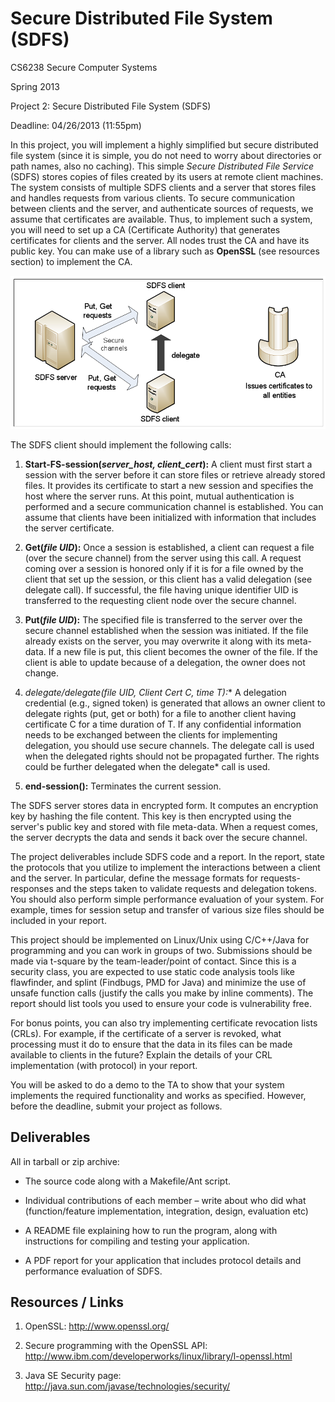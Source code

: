 Secure Distributed File System (SDFS)
================================================

CS6238 Secure Computer Systems

Spring 2013

Project 2: Secure Distributed File System (SDFS)

Deadline: 04/26/2013 (11:55pm)

In this project, you will implement a highly simplified but secure distributed file system
(since it is simple, you do not need to worry about directories or path names, also no caching).
This simple *Secure Distributed File Service* (SDFS) stores copies of files created by its users
at remote client machines.
The system consists of multiple SDFS clients and a server that stores files and handles requests
from various clients.
To secure communication between clients and the server, and authenticate sources of requests, we
assume that certificates are available.
Thus, to implement such a system, you will need to set up a CA (Certificate Authority) that
generates certificates for clients and the server.
All nodes trust the CA and have its public key.
You can make use of a library such as **OpenSSL** (see resources section) to implement the CA.

![Architecture diagram](assignment/arch.png)

The SDFS client should implement the following calls:

1. **Start-FS-session(<i>server_host, client_cert</i>):**
A client must first start a session with the server before it can store files or retrieve
already stored files.
It provides its certificate to start a new session and specifies the host where the server runs.
At this point, mutual authentication is performed and a secure communication channel is established.
You can  assume that clients have been initialized with information that includes the server certificate.

2. **Get(<i>file UID</i>):**
Once a session is established, a client can request a file (over the secure channel) from the server
using this call.
A request coming over a session is honored only if it is for a file owned by the client that set up the 
session, or this client has a valid delegation (see delegate call).
If successful, the file having unique identifier UID is transferred to the requesting client node over
the secure channel.

3. **Put(<i>file UID</i>):**
The specified file is transferred to the server over the secure channel established when the session was 
initiated.
If the file already exists on the server, you may overwrite it along with its meta-data.
If a new file is put, this client becomes the owner of the file.
If the client is able to update because of a delegation, the owner does not change.

4. **delegate/delegate*(<i>file UID, Client Cert C, time T</i>):**
A delegation credential (e.g., signed token) is generated that allows an owner client to delegate rights
(put, get or both) for a file to another client having certificate C for a time duration of T.
If any confidential information needs to be exchanged between the clients for implementing delegation,
you should use secure channels.
The delegate call is used when the delegated rights should not be propagated further.
The rights could be further delegated when the delegate* call is used.

5. **end-session():** Terminates the current session.

The SDFS server stores data in encrypted form.
It computes an encryption key by hashing the file content.
This key is then encrypted using the server's public key and stored with file meta-data.
When a request comes, the server decrypts the data and sends it back over the secure channel. 

The project deliverables include SDFS code and a report.
In the report, state the protocols that you utilize to implement the interactions between a client
and the server.
In particular, define the message formats for requests-responses and the steps taken to validate
requests and delegation tokens.
You should also perform simple performance evaluation of your system.
For example, times for session setup and transfer of various size files should be included in your report. 

This project should be implemented on Linux/Unix using C/C++/Java for programming and you can work in
groups of two. 
Submissions should be made via t-square by the team-leader/point of contact.
Since this is a security class, you are expected to use static code analysis tools like flawfinder,
and splint (Findbugs, PMD for Java) and minimize the use of unsafe function calls (justify the calls
you make by inline comments).
The report should list tools you used to ensure your code is vulnerability free.

For bonus points, you can also try implementing certificate revocation lists (CRLs).
For example, if the certificate of a server is revoked, what processing must it do to ensure that
the data in its files can be made available to clients in the future?
Explain the details of your CRL implementation (with protocol) in your report.

You will be asked to do a demo to the TA to show that your system implements the required functionality
and works as specified.
However, before the deadline, submit your project as follows.

Deliverables
------------

All in tarball or zip archive:

- The source code along with a Makefile/Ant script. 

- Individual contributions of each member – write about who did what
(function/feature implementation, integration, design, evaluation etc) 

- A README file explaining how to run the program, along with instructions for compiling and
testing your application. 

- A PDF report for your application that includes protocol details and performance evaluation of SDFS.

Resources / Links
-----------------

1. OpenSSL:
http://www.openssl.org/

2. Secure programming with the OpenSSL API:
http://www.ibm.com/developerworks/linux/library/l-openssl.html

3. Java SE Security page:
http://java.sun.com/javase/technologies/security/
